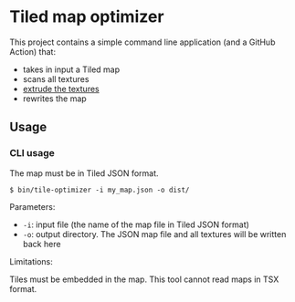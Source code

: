 # Tiled map optimizer

This project contains a simple command line application (and a GitHub Action) that:

- takes in input a Tiled map
- scans all textures
- [extrude the textures](https://github.com/sporadic-labs/tile-extruder)
- rewrites the map

## Usage

### CLI usage

The map must be in Tiled JSON format.

```
$ bin/tile-optimizer -i my_map.json -o dist/
```

Parameters:

- `-i`: input file (the name of the map file in Tiled JSON format)
- `-o`: output directory. The JSON map file and all textures will be written back here

Limitations:

Tiles must be embedded in the map. This tool cannot read maps in TSX format.
